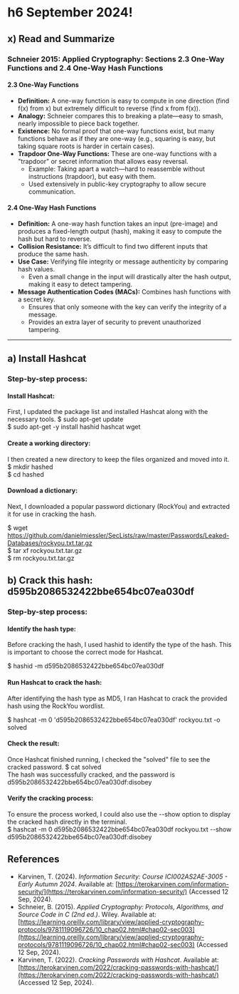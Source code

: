 # h6 September 2024!

## x) Read and Summarize
### Schneier 2015: Applied Cryptography: Sections 2.3 One-Way Functions and 2.4 One-Way Hash Functions

#### 2.3 One-Way Functions
- **Definition:** A one-way function is easy to compute in one direction (find f(x) from x) but extremely difficult to reverse (find x from f(x)).
- **Analogy:** Schneier compares this to breaking a plate—easy to smash, nearly impossible to piece back together.
- **Existence:** No formal proof that one-way functions exist, but many functions behave as if they are one-way (e.g., squaring is easy, but taking square roots is harder in certain cases).
- **Trapdoor One-Way Functions:** These are one-way functions with a "trapdoor" or secret information that allows easy reversal.
  - Example: Taking apart a watch—hard to reassemble without instructions (trapdoor), but easy with them.
  - Used extensively in public-key cryptography to allow secure communication.

#### 2.4 One-Way Hash Functions
- **Definition:** A one-way hash function takes an input (pre-image) and produces a fixed-length output (hash), making it easy to compute the hash but hard to reverse.
- **Collision Resistance:** It’s difficult to find two different inputs that produce the same hash.
- **Use Case:** Verifying file integrity or message authenticity by comparing hash values.
  - Even a small change in the input will drastically alter the hash output, making it easy to detect tampering.
- **Message Authentication Codes (MACs):** Combines hash functions with a secret key.
  - Ensures that only someone with the key can verify the integrity of a message.
  - Provides an extra layer of security to prevent unauthorized tampering.

---

## a) Install Hashcat
### Step-by-step process:

#### Install Hashcat:
First, I updated the package list and installed Hashcat along with the necessary tools.
$ sudo apt-get update  
$ sudo apt-get -y install hashid hashcat wget  

#### Create a working directory:
I then created a new directory to keep the files organized and moved into it.
$ mkdir hashed  
$ cd hashed  

#### Download a dictionary:
Next, I downloaded a popular password dictionary (RockYou) and extracted it for use in cracking the hash.

$ wget https://github.com/danielmiessler/SecLists/raw/master/Passwords/Leaked-Databases/rockyou.txt.tar.gz  
$ tar xf rockyou.txt.tar.gz  
$ rm rockyou.txt.tar.gz  

## b) Crack this hash: d595b2086532422bbe654bc07ea030df
### Step-by-step process:  
#### Identify the hash type:
Before cracking the hash, I used hashid to identify the type of the hash. This is important to choose the correct mode for Hashcat.

$ hashid -m d595b2086532422bbe654bc07ea030df  

#### Run Hashcat to crack the hash:
After identifying the hash type as MD5, I ran Hashcat to crack the provided hash using the RockYou wordlist.

$ hashcat -m 0 'd595b2086532422bbe654bc07ea030df' rockyou.txt -o solved

#### Check the result:
Once Hashcat finished running, I checked the "solved" file to see the cracked password.
$ cat solved  
The hash was successfully cracked, and the password is d595b2086532422bbe654bc07ea030df:disobey

#### Verify the cracking process:
To ensure the process worked, I could also use the --show option to display the cracked hash directly in the terminal.   
$ hashcat -m 0 d595b2086532422bbe654bc07ea030df rockyou.txt --show
d595b2086532422bbe654bc07ea030df:disobey


## References

- Karvinen, T. (2024). *Information Security: Course ICI002AS2AE-3005 - Early Autumn 2024*. Available at: [https://terokarvinen.com/information-security/](https://terokarvinen.com/information-security/) (Accessed 12 Sep, 2024).
- Schneier, B. (2015). *Applied Cryptography: Protocols, Algorithms, and Source Code in C (2nd ed.)*. Wiley. Available at: [https://learning.oreilly.com/library/view/applied-cryptography-protocols/9781119096726/10_chap02.html#chap02-sec003](https://learning.oreilly.com/library/view/applied-cryptography-protocols/9781119096726/10_chap02.html#chap02-sec003) (Accessed 12 Sep, 2024).
- Karvinen, T. (2022). *Cracking Passwords with Hashcat*. Available at: [https://terokarvinen.com/2022/cracking-passwords-with-hashcat/](https://terokarvinen.com/2022/cracking-passwords-with-hashcat/) (Accessed 12 Sep, 2024).

